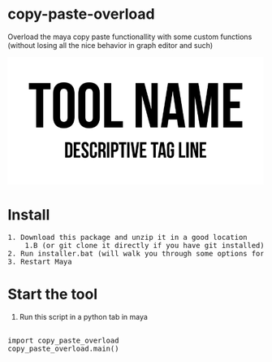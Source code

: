 # copy-paste-overload
Overload the maya copy paste functionallity with some custom functions (without losing all the nice behavior in graph editor and such)

![tool header image](docs/header_image.png)


# Install

<pre>
1. Download this package and unzip it in a good location 
    1.B (or git clone it directly if you have git installed)
2. Run installer.bat (will walk you through some options for install)
3. Restart Maya
</pre>

# Start the tool
1. Run this script in a python tab in maya

<pre>

import copy_paste_overload
copy_paste_overload.main()

</pre>




